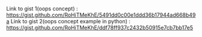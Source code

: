 Link to gist 1(oops concept) : https://gist.github.com/RoHiTMeKhE/5491dd0c00e1ddd36b17944ad668b49a 
Link to gist 2(oops concept example in python) : https://gist.github.com/RoHiTMeKhE/ddf78ff937c2432b50915e7cb7bb17e5
